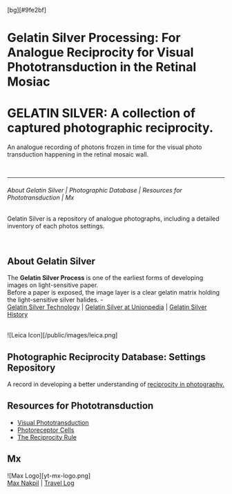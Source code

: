 [bg][#9fe2bf]

# Gelatin Silver Processing: For Analogue Reciprocity for Visual Phototransduction in the Retinal Mosiac

# GELATIN SILVER: A collection of captured photographic reciprocity.

An analogue recording of photons frozen in time for the visual photo transduction happening in the retinal mosaic wall.

<br>

---

###### About Gelatin Silver | Photographic Database | Resources for Phototransduction | Mx

Gelatin Silver is a repository of analogue photographs, including a detailed inventory of each photos settings.

<br>


## About Gelatin Silver
The **Gelatin Silver Process** is one of the earliest forms of developing images on light-sensitive paper.<br>
Before a paper is exposed, the image layer is a clear gelatin matrix holding the light-sensitive silver halides. - <br>
[Gelatin Silver Technology](https://en.wikipedia.org/wiki/Gelatin_silver_process#Technology)
|
[Gelatin Silver at Unionpedia](https://en.unionpedia.org/Gelatin_silver_process) | [Gelatin Silver History](https://smarthistory.org/the-gelatin-silver-process-10-of-12/)

<br>
![Leica Icon][/public/images/leica.png]


## Photographic Reciprocity Database: Settings Repository
A record in developing a better understanding of [reciprocity in photography.](https://www.picturecorrect.com/tips/understanding-reciprocity-in-photography/)
<br>





## Resources for Phototransduction
* [Visual Phototransduction](https://reactome.org/content/detail/R-HSA-2187338)
* [Photoreceptor Cells](https://en.wikipedia.org/wiki/Photoreceptor_cell)
* [The Reciprocity Rule](https://www.apogeephoto.com/the-reciprocity-rule-in-photography/)



## Mx
![Max Logo][yt-mx-logo.png]
<br>
[Max Nakpil](https//mxnkpl.com) | [Travel Log](https//mxnkpl.com/blog)
